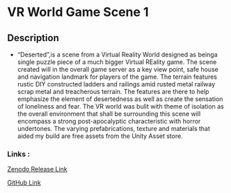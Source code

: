 # VR World Game Scene 1 
 
## Description 
* “Deserted”,is a scene from a Virtual Reality World designed as beinga single puzzle piece of a much bigger Virtual REality game. The scene created will in the overall game server as a key view point, safe house and navigation landmark for players of the game. The terrain features rustic DIY constructed ladders and railings amid rusted metal railway scrap metal and treacherous terrain. The features are there to help emphasize the element of desertedness as well as create the sensation of loneliness and fear. The VR world was bulit with theme of isolation  as the overall environment that shall be surrounding this scene will encompass a strong  post-apocalyptic characteristic with horror undertones.   The varying prefabrications, texture and materials that aided my build are free assets from the Unity Asset store.

### Links :

[ Zenodo Release Link ](https://zenodo.org/record/4088895#.X4dw4NBKiUk)

[GitHub Link](https://github.com/Chambers11/964089-Assignment-2)

